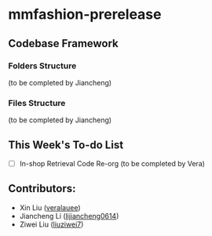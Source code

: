 # mmfashion-prerelease

## Codebase Framework

### Folders Structure
(to be completed by Jiancheng)

### Files Structure
(to be completed by Jiancheng)

## This Week's To-do List 
- [ ] In-shop Retrieval Code Re-org (to be completed by Vera)

## Contributors:
* Xin Liu ([veralauee](https://github.com/veralauee))
* Jiancheng Li ([lijiancheng0614](https://github.com/lijiancheng0614))
* Ziwei Liu ([liuziwei7](https://github.com/liuziwei7))
